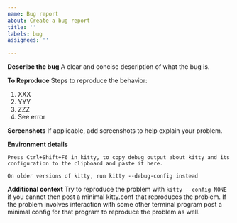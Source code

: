 ```yaml
---
name: Bug report
about: Create a bug report
title: ''
labels: bug
assignees: ''

---
```


**Describe the bug**
A clear and concise description of what the bug is.

**To Reproduce**
Steps to reproduce the behavior:
1. XXX
2. YYY
3. ZZZ
4. See error

**Screenshots**
If applicable, add screenshots to help explain your problem.

**Environment details**
```
Press Ctrl+Shift+F6 in kitty, to copy debug output about kitty and its
configuration to the clipboard and paste it here. 

On older versions of kitty, run kitty --debug-config instead
```

**Additional context**
Try to reproduce the problem with `kitty --config NONE` if you cannot then post a minimal kitty.conf that reproduces the problem. If the problem involves interaction with some other terminal program post a minimal config for that program to reproduce the problem as well.
